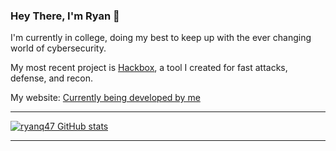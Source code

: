 ### Hey There, I'm Ryan 👋

I'm currently in college, doing my best to keep up with the ever changing world of cybersecurity.

My most recent project is [Hackbox](https://github.com/ryanq47/HackBox), a tool I created for fast attacks, defense, and recon.

My website: [Currently being developed by me](https://ryanq47.github.io/)



--------------------------------------------------------------

[![ryanq47 GitHub stats](https://github-readme-stats.vercel.app/api?username=ryanq47)](https://github.com/ryanq47/github-readme-stats)


--------------------------------------------------------------
<!--
**ryanq47/ryanq47** is a ✨ _special_ ✨ repository because its `README.md` (this file) appears on your GitHub profile.

Here are some ideas to get you started:

- 🔭 I’m currently working on ...
- 🌱 I’m currently learning ...
- 👯 I’m looking to collaborate on ...
- 🤔 I’m looking for help with ...
- 💬 Ask me about ...
- 📫 How to reach me: ...
- 😄 Pronouns: ...
- ⚡ Fun fact: ...
-->
